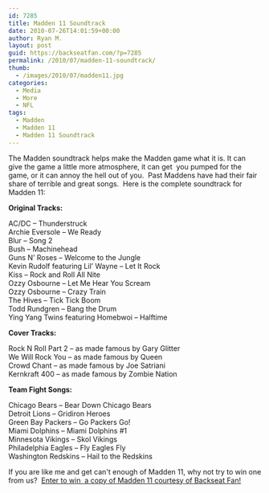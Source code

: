 ```yaml
---
id: 7285
title: Madden 11 Soundtrack
date: 2010-07-26T14:01:59+00:00
author: Ryan M.
layout: post
guid: https://backseatfan.com/?p=7285
permalink: /2010/07/madden-11-soundtrack/
thumb:
  - /images/2010/07/madden11.jpg
categories:
  - Media
  - More
  - NFL
tags:
  - Madden
  - Madden 11
  - Madden 11 Soundtrack
---
```


<div class="entry">
  <p>
    The Madden soundtrack helps make the Madden game what it is. It can give the game a little more atmosphere, it can get  you pumped for the game, or it can annoy the hell out of you.  Past Maddens have had their fair share of terrible and great songs.  Here is the complete soundtrack for Madden 11:
  </p>

  <p>
    <strong> Original Tracks:</strong>
  </p>

  <p>
    AC/DC – Thunderstruck<br /> Archie Eversole – We Ready<br /> Blur – Song 2<br /> Bush – Machinehead<br /> Guns N’ Roses – Welcome to the Jungle<br /> Kevin Rudolf featuring Lil’ Wayne – Let It Rock<br /> Kiss – Rock and Roll All Nite<br /> Ozzy Osbourne – Let Me Hear You Scream<br /> Ozzy Osbourne – Crazy Train<br /> The Hives – Tick Tick Boom<br /> Todd Rundgren – Bang the Drum<br /> Ying Yang Twins featuring Homebwoi – Halftime
  </p>

  <p>
    <strong> Cover Tracks:</strong>
  </p>

  <p>
    Rock N Roll Part 2 – as made famous by Gary Glitter<br /> We Will Rock You – as made famous by Queen<br /> Crowd Chant – as made famous by Joe Satriani<br /> Kernkraft 400 – as made famous by Zombie Nation
  </p>

  <p>
    <strong> Team Fight Songs:</strong>
  </p>

  <p>
    Chicago Bears – Bear Down Chicago Bears<br /> Detroit Lions – Gridiron Heroes<br /> Green Bay Packers – Go Packers Go!<br /> Miami Dolphins – Miami Dolphins #1<br /> Minnesota Vikings – Skol Vikings<br /> Philadelphia Eagles – Fly Eagles Fly<br /> Washington Redskins – Hail to the Redskins
  </p>

  <p>
    If you are like me and get can't enough of Madden 11, why not try to win one from us?  <a href="https://backseatfan.com/madden11">Enter to win  a copy of Madden 11 courtesy of Backseat Fan!</a>
  </p>
</div>
